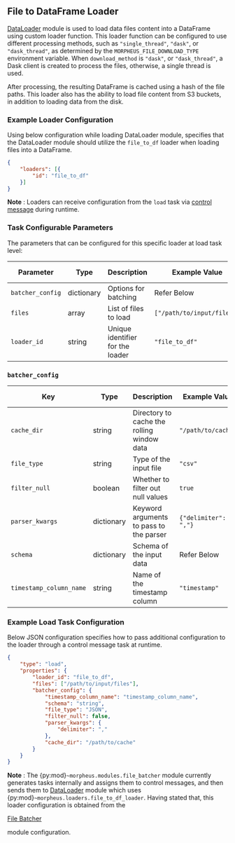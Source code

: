 <!--
SPDX-FileCopyrightText: Copyright (c) 2022-2024, NVIDIA CORPORATION & AFFILIATES. All rights reserved.
SPDX-License-Identifier: Apache-2.0

Licensed under the Apache License, Version 2.0 (the "License");
you may not use this file except in compliance with the License.
You may obtain a copy of the License at

http://www.apache.org/licenses/LICENSE-2.0

Unless required by applicable law or agreed to in writing, software
distributed under the License is distributed on an "AS IS" BASIS,
WITHOUT WARRANTIES OR CONDITIONS OF ANY KIND, either express or implied.
See the License for the specific language governing permissions and
limitations under the License.
-->

## File to DataFrame Loader

[DataLoader](../../modules/core/data_loader.md) module is used to load data files content into a DataFrame using custom loader function. This loader function can be configured to use different processing methods, such as `"single_thread"`, `"dask"`, or `"dask_thread"`, as determined by the `MORPHEUS_FILE_DOWNLOAD_TYPE` environment variable. When `download_method` is `"dask"`, or `"dask_thread"`, a Dask client is created to process the files, otherwise, a single thread is used.

After processing, the resulting DataFrame is cached using a hash of the file paths. This loader also has the ability to load file content from S3 buckets, in addition to loading data from the disk.

### Example Loader Configuration

Using below configuration while loading DataLoader module, specifies that the DataLoader module should utilize the `file_to_df` loader when loading files into a DataFrame.

```json
{
	"loaders": [{
		"id": "file_to_df"
	}]
}
```

**Note** :  Loaders can receive configuration from the `load` task via [control message](../../developer_guide/guides/9_control_messages.md) during runtime.

### Task Configurable Parameters

The parameters that can be configured for this specific loader at load task level:

| Parameter          | Type       | Description                      | Example Value            | Default Value  |
| ------------------ | ---------- | -------------------------------- | ------------------------ | -------------- |
| `batcher_config  ` | dictionary | Options for batching             | Refer Below                | `[Required]`   |
| `files`            | array      | List of files to load            | `["/path/to/input/files"]` | `[]`           |
| `loader_id`        | string     | Unique identifier for the loader | `"file_to_df"`             | `[Required]`   |


### `batcher_config`

| Key                     | Type       | Description                                | Example Value        | Default Value |
|-------------------------|------------|--------------------------------------------|----------------------|---------------|
| `cache_dir`             | string     | Directory to cache the rolling window data | `"/path/to/cache"`     | `-`           |
| `file_type`             | string     | Type of the input file                     | `"csv"`                | `"JSON"`      |
| `filter_null`           | boolean    | Whether to filter out null values          | `true`                 | `false`       |
| `parser_kwargs`         | dictionary | Keyword arguments to pass to the parser    | `{"delimiter": ","}`   | `-`           |
| `schema`                | dictionary | Schema of the input data                   | Refer Below            | `-`           |
| `timestamp_column_name` | string     | Name of the timestamp column               | `"timestamp"`          | `-`           |

### Example Load Task Configuration

Below JSON configuration specifies how to pass additional configuration to the loader through a control message task at runtime.

```json
{
	"type": "load",
	"properties": {
		"loader_id": "file_to_df",
		"files": ["/path/to/input/files"],
		"batcher_config": {
			"timestamp_column_name": "timestamp_column_name",
			"schema": "string",
			"file_type": "JSON",
			"filter_null": false,
			"parser_kwargs": {
				"delimiter": ","
			},
			"cache_dir": "/path/to/cache"
		}
	}
}
```

**Note** : The {py:mod}`~morpheus.modules.file_batcher` module currently generates tasks internally and assigns them to control messages, and then sends them to [DataLoader](../../modules/core/data_loader.md) module which uses {py:mod}`~morpheus.loaders.file_to_df_loader`. Having stated that, this loader configuration is obtained from the
<!-- Allow the name "Batcher" without allowing it everywhere -->
<!-- vale off -->
[File Batcher](../../modules/core/file_batcher.md)
<!-- vale on -->
module configuration.
